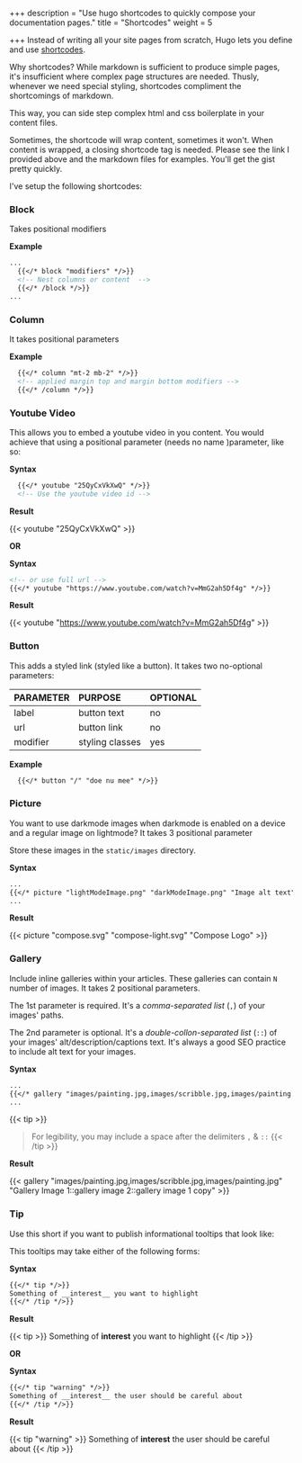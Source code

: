 +++
description = "Use hugo shortcodes to quickly compose your documentation pages."
title = "Shortcodes"
weight = 5

+++
Instead of writing all your site pages from scratch, Hugo lets you define and use [shortcodes](https://gohugo.io/content-management/shortcodes/).

Why shortcodes? While markdown is sufficient to produce simple pages, it's insufficient where complex page structures are needed. Thusly, whenever we need special styling, shortcodes compliment the shortcomings of markdown.

This way, you can side step complex html and css boilerplate in your content files.

Sometimes, the shortcode will wrap content, sometimes it won't. When content is wrapped, a closing shortcode tag is needed. Please see the link I provided above and the markdown files for examples. You'll get the gist pretty quickly.

I've setup the following shortcodes:

### Block

Takes positional modifiers

**Example**

```markdown
...
  {{</* block "modifiers" */>}}
  <!-- Nest columns or content  -->
  {{</* /block */>}}
...
```

### Column

It takes positional parameters

**Example**

```markdown
  {{</* column "mt-2 mb-2" */>}}
  <!-- applied margin top and margin bottom modifiers -->
  {{</* /column */>}}
```

### Youtube Video

This allows you to embed a youtube video in you content. You would achieve that using a positional parameter (needs no name )parameter, like so:

**Syntax**

```markdown
  {{</* youtube "25QyCxVkXwQ" */>}}
  <!-- Use the youtube video id -->
```

**Result**

{{< youtube "25QyCxVkXwQ" >}}

**OR**

**Syntax**

```markdown
<!-- or use full url -->
{{</* youtube "https://www.youtube.com/watch?v=MmG2ah5Df4g" */>}}
```

**Result**

{{< youtube "https://www.youtube.com/watch?v=MmG2ah5Df4g" >}}

### Button

This adds a styled link (styled like a button). It takes two no-optional parameters:

| PARAMETER | PURPOSE | OPTIONAL |
| :--- | :--- | :--- |
| label | button text | no |
| url | button link | no |
| modifier | styling classes | yes |

**Example**

```markdown
  {{</* button "/" "doe nu mee" */>}}
```

### Picture

You want to use darkmode images when darkmode is enabled on a device and a regular image on lightmode? It takes 3 positional parameter

Store these images in the `static/images` directory.

**Syntax**

```markdown
...
{{</* picture "lightModeImage.png" "darkModeImage.png" "Image alt text" */>}}
...
```

**Result**

{{< picture "compose.svg" "compose-light.svg" "Compose Logo" >}}

### Gallery

Include inline galleries within your articles. These galleries can contain `N` number of images. It takes 2 positional parameters.

The 1st parameter is required. It's a _comma-separated list_ (`,`) of your images' paths.

The 2nd parameter is optional. It's a _double-collon-separated list_ (`::`) of your images' alt/description/captions text. It's always a good SEO practice to include alt text for your images.

**Syntax**

```markdown
...
{{</* gallery "images/painting.jpg,images/scribble.jpg,images/painting.jpg" "Gallery Image 1::gallery image 2::gallery image 1 copy" */>}}
...
```

{{< tip >}}

> For legibility, you may include a space after the delimiters `,` & `::`
> {{< /tip  >}}

**Result**

{{< gallery "images/painting.jpg,images/scribble.jpg,images/painting.jpg" "Gallery Image 1::gallery image 2::gallery image 1 copy" >}}

### Tip

Use this short if you want to publish informational tooltips that look like:

This tooltips may take either of the following forms:

**Syntax**

```markdown
{{</* tip */>}}
Something of __interest__ you want to highlight
{{</* /tip */>}}
```

**Result**

{{< tip >}}
Something of **interest** you want to highlight
{{< /tip >}}

**OR**

**Syntax**

```markdown
{{</* tip "warning" */>}}
Something of __interest__ the user should be careful about
{{</* /tip */>}}
```

**Result**

{{< tip "warning" >}}
Something of **interest** the user should be careful about
{{< /tip >}}
